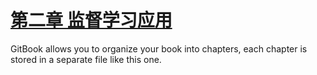 # [第二章 监督学习应用](/chapter1.md)

GitBook allows you to organize your book into chapters, each chapter is stored in a separate file like this one.

